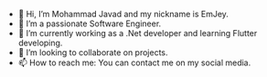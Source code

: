 - 👋 Hi, I’m Mohammad Javad and my nickname is EmJey.
- 👀 I’m a passionate Software Engineer.
- 🌱 I’m currently working as a .Net developer and learning Flutter developing.
- 💞️ I’m looking to collaborate on projects.
- 📫 How to reach me: You can contact me on my social media.
